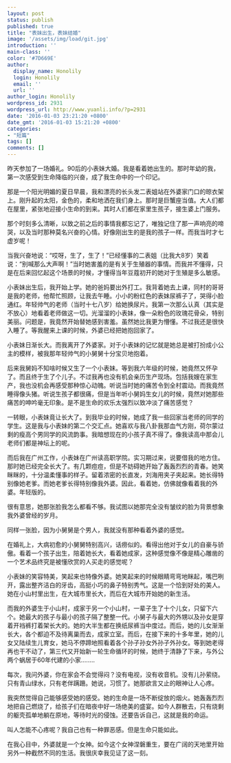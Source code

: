 ```yaml
---
layout: post
status: publish
published: true
title: "表妹出生，表妹结婚"
image: '/assets/img/load/git.jpg'
introduction: ''
main-class: ''
color: '#7D669E'
author:
  display_name: Honolily
  login: Honolily
  email: ''
  url: ''
author_login: Honolily
wordpress_id: 2931
wordpress_url: http://www.yuanli.info/?p=2931
date: '2016-01-03 23:21:20 +0800'
date_gmt: '2016-01-03 15:21:20 +0800'
categories:
- "短篇"
tags: []
comments: []
---
```

<p>昨天参加了一场婚礼。90后的小表妹大婚。我是看着她出生的。那时年幼的我，第一次感受到生命降临的兴奋，成了我生命中的一个印记。</p>
<p>那是一个阳光明媚的夏日早晨，我和漂亮的长头发二表姐站在外婆家门口的晾衣架上。刚升起的太阳，金色的，柔和地洒在我们身上。那时是巨蟹座当值。大人们都在屋里，紧张地迎接小生命的到来。其时人们都在家里生孩子，接生婆上门服务。</p>
<p>那个时刻多么清晰，以致之前之后的事情我都忘记了，唯独记住了那一声响亮的啼哭，以及当时那种莫名兴奋的心情。好像刚出生的是我的孩子一样。而我当时才七虚岁呢！</p>
<p>当我兴奋地说：&ldquo;哎呀，生了，生了！&rdquo;已经懂事的二表姐（比我大8岁）笑着说：&ldquo;别喊那么大声啊！&rdquo;当时她害羞的是有关于生殖器的事情。而我并不懂得，只是在后来回忆起这个场景的时候，才懂得当年豆蔻初开的她对于生殖是多么敏感。</p>
<p>小表妹出生后，我开始上学。她的爸妈要出外打工。我背着她去上课，同村的哥哥是我的老师，他帮忙照顾，让我去午睡。小小的粉红色的表妹尿裤子了，哭得小脸通红。年轻帅气的老师（当时十七八岁）给她换尿片。我第一次那么认真（其实是不放心）地看着老师做这一切。光溜溜的小表妹，像一朵粉色的玫瑰花骨朵，特别美丽。问题是，我竟然开始替她感到害羞。虽然她比我更为懵懂。不过我还是很快入睡了。等我醒来上课的时候，外婆已经把她抱回家了。</p>
<p>小表妹日渐长大。而我离开了外婆家。对于小表妹的记忆就是她总是被打扮成小公主的模样，被我那年轻帅气的小舅舅十分宝贝地抱着。</p>
<p>后来我舅妈不知啥时候又生了一个小表妹。等到我六年级的时候，她竟然又怀孕了。而且终于生了个儿子。不过我再也没有机会亲历生产现场。包括我嫂在家生产，我也没机会再感受那种惊心动魄。听说当时她的痛苦令到全村震动。而我竟然睡得像头猪。听说生孩子都很痛，但是当年听小舅妈生女儿的时候，竟然对她那些痛苦的呻吟毫无印象。是不是生命的欢乐太强烈以致冲淡了痛苦感觉？</p>
<p>一转眼，小表妹竟让长大了。到我毕业的时候，她成了我一些回家当老师的同学的学生。这是我与小表妹的第二个交汇点。她喜欢与我八卦我那血气方刚，荷尔蒙过剩的瘦高个男同学的风流韵事。我暗想现在的小孩子真不得了。像我读高中那会儿老师们都是神坛上的呢。</p>
<p>而后我在广州工作，小表妹在广州读高职学院。实习期过来，说要借我的地方住。那时她已经完全长大了。有几颗痘痘，但是不妨碍她开始了轰轰烈烈的青春。她笑眯眯的，十分温柔懂事的样子。留着浓密的长直发，刘海用夹子夹起来。她长得特别像她老爹。而她老爹长得特别像我外婆。因此，看着她，仿佛就像看着我的外婆。年轻版的。</p>
<p>很有意思，她那张脸我怎么都看不够。我试图以她那完全没有皱纹的脸为背景想象我外婆曾经的岁月。</p>
<p>同样一张脸，因为小舅舅是个男人，我就没有那种看着外婆的感觉。</p>
<p>在婚礼上，大病初愈的小舅舅特别高兴，话痨似的。看得出他对于女儿的自豪与骄傲。看着一个孩子出生，陪着她长大，看着她成家，这种感觉像不像是精心雕凿的一个艺术品终究是被懂欣赏的人买走的感觉呢？</p>
<p>小表妹的笑容特美，笑起来也特像外婆。她笑起来的时候眼睛弯弯地眯起，嘴巴咧开，露出整齐洁白的牙齿，高挺小巧的鼻子特别秀气。这是一个恰到好处的美人。她在小山村里出生，在大城市里长大，而后在大城市开始她的新生活。</p>
<p>而我的外婆生于小山村，成家于另一个小山村，一辈子生了十个儿女，只留下六个。她最大的孩子与最小的孩子隔了整整一代。小舅子与最大的外甥以及孙女是穿着开裆裤打着架长大的。她的大半生都在换纸尿裤当中度过。而后，她的儿女渐渐长大，各个都迫不及待离巢而去，成家立室。而后，在接下来的十多年里，她的儿女又陆续生儿育女，她马不停蹄地照看着各个孙子孙女外孙子外孙女。等到她老得再也干不动了，第三代又开始新一轮生命循环的时候，她终于清静了下来，与外公两个蜗居于60年代建的小家........</p>
<p>每次，我问外婆，你在家会不会觉得闷？没有电视，没有收音机。没有儿孙萦绕。只有青山绿水，只有老伴蹒跚。她说，习惯了。她那欲言又止的眼神让人心疼。</p>
<p>我突然觉得自己能够感受她的感受。她的生命是一场不断绽放的烟火。她轰轰烈烈地把自己燃烧了，给孩子们在暗夜中好一场绝美的盛宴。如今人群散去，只有烧剩的躯壳孤单地躺在原地，等待时光的侵蚀。还要告诉自己，这就是我的命运。</p>
<p>叫人怎能不心疼呢？我自己也有一种罪恶感。但是生命只能如此。</p>
<p>在我心目中，外婆就是一个女神。如今这个女神涅磐重生，要在广阔的天地里开始另外一种截然不同的生活。我很庆幸我见证了这一刻。</p>
<p>&nbsp;</p>
<p>&nbsp;</p>
<p>&nbsp;</p>
